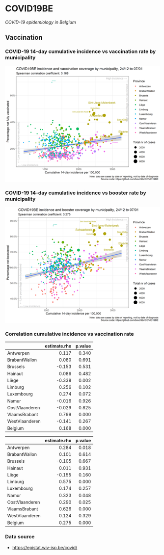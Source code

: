 
# COVID19BE

*COVID-19 epidemiology in Belgium*

## Vaccination

### COVID-19 14-day cumulative incidence vs vaccination rate by municipality

![](covid19be-vaccination.png)

### COVID-19 14-day cumulative incidence vs booster rate by municipality

![](covid19be-vaccination-booster.png)

### Correlation cumulative incidence vs vaccination rate

|                | estimate.rho | p.value |
| :------------- | -----------: | ------: |
| Antwerpen      |        0.117 |   0.340 |
| BrabantWallon  |        0.080 |   0.691 |
| Brussels       |      \-0.153 |   0.531 |
| Hainaut        |        0.086 |   0.482 |
| Liège          |      \-0.338 |   0.002 |
| Limburg        |        0.256 |   0.102 |
| Luxembourg     |        0.274 |   0.072 |
| Namur          |      \-0.016 |   0.926 |
| OostVlaanderen |      \-0.029 |   0.825 |
| VlaamsBrabant  |        0.799 |   0.000 |
| WestVlaanderen |      \-0.141 |   0.267 |
| Belgium        |        0.168 |   0.000 |

|                | estimate.rho | p.value |
| :------------- | -----------: | ------: |
| Antwerpen      |        0.284 |   0.018 |
| BrabantWallon  |        0.101 |   0.614 |
| Brussels       |      \-0.105 |   0.667 |
| Hainaut        |        0.011 |   0.931 |
| Liège          |      \-0.155 |   0.160 |
| Limburg        |        0.575 |   0.000 |
| Luxembourg     |        0.174 |   0.257 |
| Namur          |        0.323 |   0.048 |
| OostVlaanderen |        0.290 |   0.025 |
| VlaamsBrabant  |        0.626 |   0.000 |
| WestVlaanderen |        0.124 |   0.329 |
| Belgium        |        0.275 |   0.000 |

### Data source

  - <https://epistat.wiv-isp.be/covid/>
